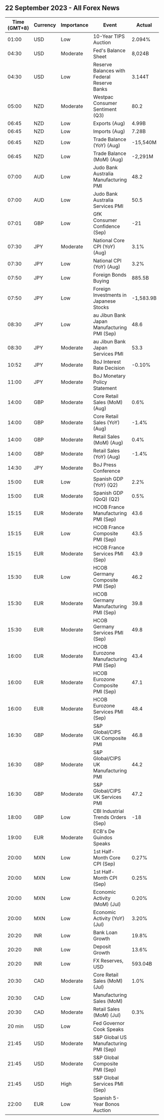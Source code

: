 ## 22 September 2023 - All Forex News

| Time (GMT+8) | Currency | Importance | Event | Actual | Forecast | Previous |
|------|----------|------------|-------|--------|----------|----------|
| 01:00 | USD | Low | 10-Year TIPS Auction | 2.094% |  | 1.495% |
| 04:30 | USD | Moderate | Fed's Balance Sheet | 8,024B |  | 8,099B |
| 04:30 | USD | Low | Reserve Balances with Federal Reserve Banks | 3.144T |  | 3.310T |
| 05:00 | NZD | Moderate | Westpac Consumer Sentiment (Q3) | 80.2 |  | 83.1 |
| 06:45 | NZD | Low | Exports (Aug) | 4.99B |  | 5.38B |
| 06:45 | NZD | Low | Imports (Aug) | 7.28B |  | 6.55B |
| 06:45 | NZD | Low | Trade Balance (YoY) (Aug) | -15,540M |  | -15,880M |
| 06:45 | NZD | Low | Trade Balance (MoM) (Aug) | -2,291M |  | -1,177M |
| 07:00 | AUD | Low | Judo Bank Australia Manufacturing PMI | 48.2 |  | 49.6 |
| 07:00 | AUD | Low | Judo Bank Australia Services PMI | 50.5 |  | 47.8 |
| 07:01 | GBP | Low | GfK Consumer Confidence (Sep) | -21 | -27 | -25 |
| 07:30 | JPY | Moderate | National Core CPI (YoY) (Aug) | 3.1% | 3.0% | 3.1% |
| 07:30 | JPY | Low | National CPI (YoY) (Aug) | 3.2% |  | 3.3% |
| 07:50 | JPY | Low | Foreign Bonds Buying | 885.5B |  | 3,631.5B |
| 07:50 | JPY | Low | Foreign Investments in Japanese Stocks | -1,583.9B |  | -851.8B |
| 08:30 | JPY | Low | au Jibun Bank Japan Manufacturing PMI (Sep) | 48.6 | 49.9 | 49.6 |
| 08:30 | JPY | Moderate | au Jibun Bank Japan Services PMI | 53.3 |  | 54.3 |
| 10:52 | JPY | Moderate | BoJ Interest Rate Decision | -0.10% | -0.10% | -0.10% |
| 11:00 | JPY | Moderate | BoJ Monetary Policy Statement |  |  |  |
| 14:00 | GBP | Moderate | Core Retail Sales (MoM) (Aug) | 0.6% | 0.6% | -1.4% |
| 14:00 | GBP | Moderate | Core Retail Sales (YoY) (Aug) | -1.4% | -1.3% | -3.3% |
| 14:00 | GBP | Moderate | Retail Sales (MoM) (Aug) | 0.4% | 0.5% | -1.1% |
| 14:00 | GBP | Moderate | Retail Sales (YoY) (Aug) | -1.4% | -1.2% | -3.1% |
| 14:30 | JPY | Moderate | BoJ Press Conference |  |  |  |
| 15:00 | EUR | Low | Spanish GDP (YoY) (Q2) | 2.2% | 1.8% | 4.2% |
| 15:00 | EUR | Moderate | Spanish GDP (QoQ) (Q2) | 0.5% | 0.4% | 0.6% |
| 15:15 | EUR | Moderate | HCOB France Manufacturing PMI (Sep) | 43.6 | 46.0 | 46.0 |
| 15:15 | EUR | Low | HCOB France Composite PMI (Sep) | 43.5 | 46.0 | 46.0 |
| 15:15 | EUR | Moderate | HCOB France Services PMI (Sep) | 43.9 | 46.0 | 46.0 |
| 15:30 | EUR | Low | HCOB Germany Composite PMI (Sep) | 46.2 | 44.8 | 44.6 |
| 15:30 | EUR | Moderate | HCOB Germany Manufacturing PMI (Sep) | 39.8 | 39.5 | 39.1 |
| 15:30 | EUR | Moderate | HCOB Germany Services PMI (Sep) | 49.8 | 47.2 | 47.3 |
| 16:00 | EUR | Moderate | HCOB Eurozone Manufacturing PMI (Sep) | 43.4 | 44.0 | 43.5 |
| 16:00 | EUR | Moderate | HCOB Eurozone Composite PMI (Sep) | 47.1 | 46.5 | 46.7 |
| 16:00 | EUR | Moderate | HCOB Eurozone Services PMI (Sep) | 48.4 | 47.7 | 47.9 |
| 16:30 | GBP | Moderate | S&P Global/CIPS UK Composite PMI | 46.8 | 48.7 | 48.6 |
| 16:30 | GBP | Moderate | S&P Global/CIPS UK Manufacturing PMI | 44.2 | 43.0 | 43.0 |
| 16:30 | GBP | Moderate | S&P Global/CIPS UK Services PMI | 47.2 | 49.2 | 49.5 |
| 18:00 | GBP | Low | CBI Industrial Trends Orders (Sep) | -18 | -18 | -15 |
| 19:00 | EUR | Moderate | ECB's De Guindos Speaks |  |  |  |
| 20:00 | MXN | Low | 1st Half-Month Core CPI (Sep) | 0.27% | 0.25% | 0.19% |
| 20:00 | MXN | Low | 1st Half-Month CPI (Sep) | 0.25% | 0.29% | 0.32% |
| 20:00 | MXN | Low | Economic Activity (MoM) (Jul) | 0.20% | 0.30% | 0.50% |
| 20:00 | MXN | Low | Economic Activity (YoY) (Jul) | 3.20% | 3.50% | 4.10% |
| 20:20 | INR | Low | Bank Loan Growth | 19.8% |  | 19.8% |
| 20:20 | INR | Low | Deposit Growth | 13.6% |  | 13.2% |
| 20:20 | INR | Low | FX Reserves, USD | 593.04B |  | 593.90B |
| 20:30 | CAD | Moderate | Core Retail Sales (MoM) (Jul) | 1.0% | 0.5% | -0.7% |
| 20:30 | CAD | Low | Manufacturing Sales (MoM) |  |  | 1.6% |
| 20:30 | CAD | Moderate | Retail Sales (MoM) (Jul) | 0.3% | 0.4% | 0.1% |
| 20 min | USD | Low | Fed Governor Cook Speaks |  |  |  |
| 21:45 | USD | Moderate | S&P Global US Manufacturing PMI (Sep) |  | 48.0 | 47.9 |
| 21:45 | USD | Moderate | S&P Global Composite PMI (Sep) |  |  | 50.2 |
| 21:45 | USD | High | S&P Global Services PMI (Sep) |  | 50.6 | 50.5 |
| 22:00 | EUR | Low | Spanish 5-Year Bonos Auction |  |  | 3.027% |
